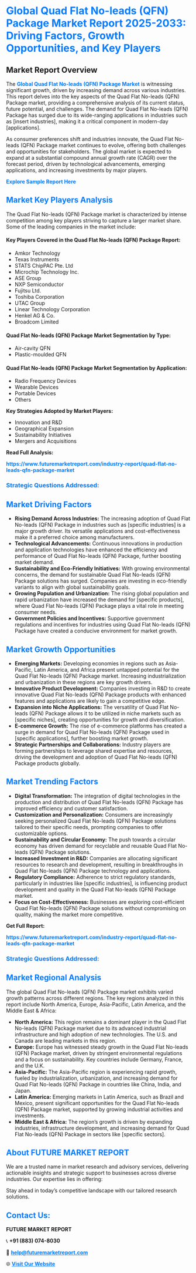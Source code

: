 <h1 style="color: #007BFF;">Global Quad Flat No-leads (QFN) Package Market Report 2025-2033: Driving Factors, Growth Opportunities, and Key Players</h1>

<section id="overview">
<h2>Market Report Overview</h2>
<p>The <a href="https://www.futuremarketreport.com/industry-report/quad-flat-no-leads-qfn-package-market" style="color: #007BFF; text-decoration: none;"><strong>Global Quad Flat No-leads (QFN) Package Market</strong></a> is witnessing significant growth, driven by increasing demand across various industries. This report delves into the key aspects of the Quad Flat No-leads (QFN) Package market, providing a comprehensive analysis of its current status, future potential, and challenges. The demand for Quad Flat No-leads (QFN) Package has surged due to its wide-ranging applications in industries such as [insert industries], making it a critical component in modern-day [applications].</p>
<p>As consumer preferences shift and industries innovate, the Quad Flat No-leads (QFN) Package market continues to evolve, offering both challenges and opportunities for stakeholders. The global market is expected to expand at a substantial compound annual growth rate (CAGR) over the forecast period, driven by technological advancements, emerging applications, and increasing investments by major players.</p>
</section>

<section id="overview">
<p><a href="https://www.futuremarketreport.com/request-sample/reportId=57548" style="color: #007BFF; text-decoration: none;"><strong>Explore Sample Report Here</strong></a></p>
</section>

<section id="key-players">
<h2 style="color: #007BFF;">Market Key Players Analysis</h2>
<p>The Quad Flat No-leads (QFN) Package market is characterized by intense competition among key players striving to capture a larger market share. Some of the leading companies in the market include:</p>
<h4>Key Players Covered in the Quad Flat No-leads (QFN) Package Report:</h4>
<ul><li>Amkor Technology</li><li>Texas Instruments</li><li>STATS ChipPAC Pte. Ltd</li><li>Microchip Technology Inc.</li><li>ASE Group</li><li>NXP Semiconductor</li><li>Fujitsu Ltd.</li><li>Toshiba Corporation</li><li>UTAC Group</li><li>Linear Technology Corporation</li><li>Henkel AG &amp; Co.</li><li>Broadcom Limited</li></ul>
<h4>Quad Flat No-leads (QFN) Package Market Segmentation by Type:</h4>
<ul><li>Air-cavity QFN</li><li>Plastic-moulded QFN</li></ul>

<h4>Quad Flat No-leads (QFN) Package Market Segmentation by Application:</h4>
<ul><li>Radio Frequency Devices</li><li>Wearable Devices</li><li>Portable Devices</li><li>Others</li></ul>
<p><strong>Key Strategies Adopted by Market Players:</strong></p>
<ul>
<li>Innovation and R&D</li>
<li>Geographical Expansion</li>
<li>Sustainability Initiatives</li>
<li>Mergers and Acquisitions</li>
</ul>
</section>

<section>
<p><strong>Read Full Analysis: </strong></p><a href="https://www.futuremarketreport.com/industry-report/quad-flat-no-leads-qfn-package-market" style="color: #007BFF; text-decoration: none;"><strong>https://www.futuremarketreport.com/industry-report/quad-flat-no-leads-qfn-package-market</strong></a>
<h3 style="color: #007BFF;">Strategic Questions Addressed:</h3>
</section>

<section id="driving-factors">
<h2 style="color: #007BFF;">Market Driving Factors</h2>
<ul>
<li><strong>Rising Demand Across Industries:</strong> The increasing adoption of Quad Flat No-leads (QFN) Package in industries such as [specific industries] is a major growth driver. Its versatile applications and cost-effectiveness make it a preferred choice among manufacturers.</li>
<li><strong>Technological Advancements:</strong> Continuous innovations in production and application technologies have enhanced the efficiency and performance of Quad Flat No-leads (QFN) Package, further boosting market demand.</li>
<li><strong>Sustainability and Eco-Friendly Initiatives:</strong> With growing environmental concerns, the demand for sustainable Quad Flat No-leads (QFN) Package solutions has surged. Companies are investing in eco-friendly variants to align with global sustainability goals.</li>
<li><strong>Growing Population and Urbanization:</strong> The rising global population and rapid urbanization have increased the demand for [specific products], where Quad Flat No-leads (QFN) Package plays a vital role in meeting consumer needs.</li>
<li><strong>Government Policies and Incentives:</strong> Supportive government regulations and incentives for industries using Quad Flat No-leads (QFN) Package have created a conducive environment for market growth.</li>
</ul>
</section>

<section id="growth-opportunities">
<h2 style="color: #007BFF;">Market Growth Opportunities</h2>
<ul>
<li><strong>Emerging Markets:</strong> Developing economies in regions such as Asia-Pacific, Latin America, and Africa present untapped potential for the Quad Flat No-leads (QFN) Package market. Increasing industrialization and urbanization in these regions are key growth drivers.</li>
<li><strong>Innovative Product Development:</strong> Companies investing in R&D to create innovative Quad Flat No-leads (QFN) Package products with enhanced features and applications are likely to gain a competitive edge.</li>
<li><strong>Expansion into Niche Applications:</strong> The versatility of Quad Flat No-leads (QFN) Package allows it to be utilized in niche markets such as [specific niches], creating opportunities for growth and diversification.</li>
<li><strong>E-commerce Growth:</strong> The rise of e-commerce platforms has created a surge in demand for Quad Flat No-leads (QFN) Package used in [specific applications], further boosting market growth.</li>
<li><strong>Strategic Partnerships and Collaborations:</strong> Industry players are forming partnerships to leverage shared expertise and resources, driving the development and adoption of Quad Flat No-leads (QFN) Package products globally.</li>
</ul>
</section>

<section id="trending-factors">
<h2 style="color: #007BFF;">Market Trending Factors</h2>
<ul>
<li><strong>Digital Transformation:</strong> The integration of digital technologies in the production and distribution of Quad Flat No-leads (QFN) Package has improved efficiency and customer satisfaction.</li>
<li><strong>Customization and Personalization:</strong> Consumers are increasingly seeking personalized Quad Flat No-leads (QFN) Package solutions tailored to their specific needs, prompting companies to offer customizable options.</li>
<li><strong>Sustainability and Circular Economy:</strong> The push towards a circular economy has driven demand for recyclable and reusable Quad Flat No-leads (QFN) Package solutions.</li>
<li><strong>Increased Investment in R&D:</strong> Companies are allocating significant resources to research and development, resulting in breakthroughs in Quad Flat No-leads (QFN) Package technology and applications.</li>
<li><strong>Regulatory Compliance:</strong> Adherence to strict regulatory standards, particularly in industries like [specific industries], is influencing product development and quality in the Quad Flat No-leads (QFN) Package market.</li>
<li><strong>Focus on Cost-Effectiveness:</strong> Businesses are exploring cost-efficient Quad Flat No-leads (QFN) Package solutions without compromising on quality, making the market more competitive.</li>
</ul>
</section>

<section>
<p><strong>Get Full Report: </strong></p><a href="https://www.futuremarketreport.com/industry-report/quad-flat-no-leads-qfn-package-market" style="color: #007BFF; text-decoration: none;"><strong>https://www.futuremarketreport.com/industry-report/quad-flat-no-leads-qfn-package-market</strong></a>
<h3 style="color: #007BFF;">Strategic Questions Addressed:</h3>
</section>


<section id="regional-analysis">
<h2 style="color: #007BFF;">Market Regional Analysis</h2>
<p>The global Quad Flat No-leads (QFN) Package market exhibits varied growth patterns across different regions. The key regions analyzed in this report include North America, Europe, Asia-Pacific, Latin America, and the Middle East & Africa:</p>
<ul>
<li><strong>North America:</strong> This region remains a dominant player in the Quad Flat No-leads (QFN) Package market due to its advanced industrial infrastructure and high adoption of new technologies. The U.S. and Canada are leading markets in this region.</li>
<li><strong>Europe:</strong> Europe has witnessed steady growth in the Quad Flat No-leads (QFN) Package market, driven by stringent environmental regulations and a focus on sustainability. Key countries include Germany, France, and the U.K.</li>
<li><strong>Asia-Pacific:</strong> The Asia-Pacific region is experiencing rapid growth, fueled by industrialization, urbanization, and increasing demand for Quad Flat No-leads (QFN) Package in countries like China, India, and Japan.</li>
<li><strong>Latin America:</strong> Emerging markets in Latin America, such as Brazil and Mexico, present significant opportunities for the Quad Flat No-leads (QFN) Package market, supported by growing industrial activities and investments.</li>
<li><strong>Middle East & Africa:</strong> The region’s growth is driven by expanding industries, infrastructure development, and increasing demand for Quad Flat No-leads (QFN) Package in sectors like [specific sectors].</li>
</ul>
</section>

<footer>
<h2 style="color: #007BFF;">About FUTURE MARKET REPORT</h2>
<p>We are a trusted name in market research and advisory services, delivering actionable insights and strategic support to businesses across diverse industries. Our expertise lies in offering:</p>

<p>Stay ahead in today’s competitive landscape with our tailored research solutions.</p>

<h2 style="color: #007BFF;">Contact Us:</h2>
<p><strong>FUTURE MARKET REPORT</strong></p>
<p>📞 <strong>+91 (883) 074-8030</strong></p>
<p>📧 <strong><a href="mailto:help@futuremarketreport.com" style="color: #007BFF;">help@futuremarketreport.com</a></strong></p>
<p>🌐 <strong><a href="https://www.futuremarketreport.com/" style="color: #007BFF;">Visit Our Website</a></strong></p>
</footer>